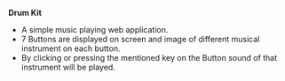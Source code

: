 **Drum Kit**

- A simple music playing web application.
- 7 Buttons are displayed on screen and image of different musical instrument on each button.
- By clicking or pressing the mentioned key on the Button sound of that instrument will be played.
  
